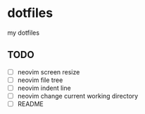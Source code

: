 # dotfiles
my dotfiles

## TODO

- [ ] neovim screen resize 
- [ ] neovim file tree
- [ ] neovim indent line
- [ ] neovim change current working directory
- [ ] README
